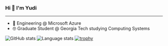 ### Hi 👋 I'm Yudi

<hr />

- 🔭 Engineering @ Microsoft Azure
- 🤓 Graduate Student @ Georgia Tech studying Computing Systems

![GitHub stats](https://github-readme-stats.vercel.app/api?username=ysingh&count_private=true&show_icons=true&theme=dark)
![Language stats](https://github-readme-stats.vercel.app/api/top-langs/?username=ysingh&count_private=true&show_icons=true&theme=dark&layout=compact)
[![trophy](https://github-profile-trophy.vercel.app/?username=ryo-ma)](https://github.com/ryo-ma/github-profile-trophy)
  
